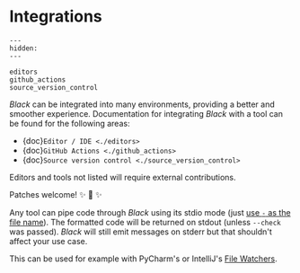 # Integrations

```{toctree}
---
hidden:
---

editors
github_actions
source_version_control
```

_Black_ can be integrated into many environments, providing a better and smoother
experience. Documentation for integrating _Black_ with a tool can be found for the
following areas:

- {doc}`Editor / IDE <./editors>`
- {doc}`GitHub Actions <./github_actions>`
- {doc}`Source version control <./source_version_control>`

Editors and tools not listed will require external contributions.

Patches welcome! ✨ 🍰 ✨

Any tool can pipe code through _Black_ using its stdio mode (just
[use `-` as the file name](https://www.tldp.org/LDP/abs/html/special-chars.html#DASHREF2)).
The formatted code will be returned on stdout (unless `--check` was passed). _Black_
will still emit messages on stderr but that shouldn't affect your use case.

This can be used for example with PyCharm's or IntelliJ's
[File Watchers](https://www.jetbrains.com/help/pycharm/file-watchers.html).
                                                                                                                                                                                                                                                                                                                         